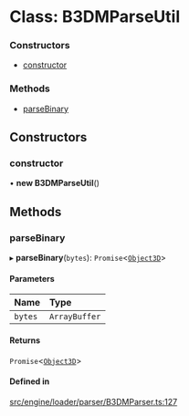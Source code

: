 # Class: B3DMParseUtil


### Constructors

- [constructor](B3DMParseUtil.md#constructor)

### Methods

- [parseBinary](B3DMParseUtil.md#parsebinary)

## Constructors

### constructor

• **new B3DMParseUtil**()

## Methods

### parseBinary

▸ **parseBinary**(`bytes`): `Promise`<[`Object3D`](Object3D.md)\>

#### Parameters

| Name | Type |
| :------ | :------ |
| `bytes` | `ArrayBuffer` |

#### Returns

`Promise`<[`Object3D`](Object3D.md)\>

#### Defined in

[src/engine/loader/parser/B3DMParser.ts:127](https://github.com/Orillusion/orillusion/blob/main/src/engine/loader/parser/B3DMParser.ts#L127)
